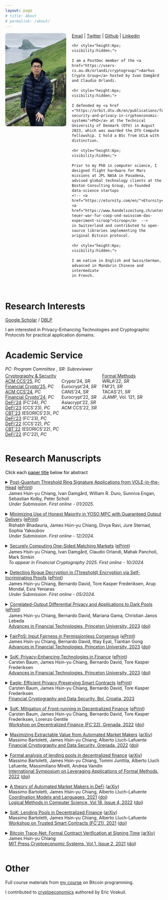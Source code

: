 ```yaml
---
layout: page
# title: About
# permalink: /about/
---
```

<script type="text/x-mathjax-config">
  MathJax.Hub.Config({
    tex2jax: {
      inlineMath: [ ['$','$'], ["\\(","\\)"] ],
      processEscapes: true
    }
  });
</script>

<script
  src="https://cdn.mathjax.org/mathjax/latest/MathJax.js?config=TeX-AMS-MML_HTMLorMML"
  type="text/javascript">
</script>


<div style = "display:inline-block; padding:0px 0px 20px 0px">

  <!-- Left column (Picture)-->
  <div style = "width:195px; float:left; padding:0px 18px 5px 0px">
    <img src="images/me2.png">
  </div>

  <!-- Right column (About) -->
  <div style = " padding:0px 0px 0px 0px;" >
    <a href="mailto:james.chiangwu@gmail.com">Email</a> |
    <a href="https://twitter.com/digi_james">Twitter</a> |
    <a href="https://github.com/jachiang">Github</a> |
    <a href="https://www.linkedin.com/in/jameshsinyuchiang">Linkedin</a>

    <hr style="height:6px; visibility:hidden;">

    I am a PostDoc member of the <a href="https://users-cs.au.dk/orlandi/cryptogroup/">Aarhus Crypto Group</a> hosted by Ivan Damgård and Claudio Orlandi.

    <hr style="height:6px; visibility:hidden;">

    I defended my <a href ="https://orbit.dtu.dk/en/publications/formal-security-and-privacy-in-cryptoeconomic-systems">PhD</a> at the Technical University of Denmark (DTU) in August 2023, which was awarded the DTU Compute fellowship. I hold a BSc from UCLA with distinction.

    <hr style="height:6px; visibility:hidden;">

    Prior to my PhD in computer science, I designed flight hardware for Mars missions at JPL NASA in Pasadena, advised global technology clients at the Boston Consulting Group, co-founded data-science startups
    <!-- <a href="https://eturnity.com/en/">Eturnity</a>, <a href="https://www.handelszeitung.ch/unternehmen/so-teuer-war-fur-coop-und-swisscom-das-experiment-siroop">Siroop</a>  -->
    in Switzerland and contributed to open-source libraries implementing the original Bitcoin protocol.

    <hr style="height:6px; visibility:hidden;">

    I am native in English and Swiss/German, advanced in Mandarin Chinese and intermediate
    in French.

  </div>

</div>

# Research Interests

[Google Scholar](https://scholar.google.com/citations?hl=en&user=9NcawdAAAAAJ&view_op=list_works&sortby=pubdate) / [DBLP](https://dblp.uni-trier.de/pid/282/1574.html)

I am interested in Privacy-Enhancing Technologies and Cryptographic Protocols for practical application domains.

<!-- During my <a href ="https://orbit.dtu.dk/en/publications/formal-security-and-privacy-in-cryptoeconomic-systems">PhD</a>, I studied a class of smart contract applications called Decentralized Finance and characterized their economic security properties with formal verification techniques, identifying (front-running) vulnerabilities due to a lack of privacy. In response, my collaborators and I deployed advanced cryptography to design novel protocols which deliver input fairness in the permissionless setting and differentially private smart contracts enabled by secure multi-party computation (MPC).  -->

# Academic Service

<div style = "padding:0px 0px 5px 0px">
<em>PC: Program Committee</em> , <em>SR: Subreviewer</em>
</div>

<!-- Div containing floating divs ... -->
<div style = "display:inline-block; padding:0px 0px 5px 0px">

<div style = "width:180px; float:left; padding:0px 0px 5px 0px">
  <u>Cryptography & Security</u> <br>
    <a href="https://www.sigsac.org/ccs/CCS2025/">ACM CCS'25</a>, <em>PC</em> <br>
    <a href="https://fc25.ifca.ai/">Financial Crypto'25</a>, <em>PC</em> <br>
    <a href="https://www.sigsac.org/ccs/CCS2024/">ACM CCS'24</a>, <em>PC</em> <br>
    <a href="https://fc24.ifca.ai/">Financial Crypto'24</a>, <em>PC</em> <br>
    <a href="https://fc24.ifca.ai/defi/">DeFi'24</a> (FC'24), <em>PC</em><br>
    <a href="https://defi.security/">DeFi'23</a> (CCS'23), <em>PC</em> <br>
    <a href="https://deic.uab.cat/cbt/cbt2023/">CBT'23</a> (ESORICS'23), <em>PC</em> <br>
    <a href="https://fc23.ifca.ai/defi/">DeFi'23</a> (FC'23), <em>PC</em><br>
    <a href="https://dl.acm.org/action/showFmPdf?doi=10.1145%2F3560832">DeFi'22</a> (CCS'22), <em>PC</em> <br>
    <a href="https://deic.uab.cat/cbt/cbt2022/">CBT'22</a> (ESORICS'22), <em>PC</em> <br>
    <a href="https://fc22.ifca.ai/defi/">DeFi'22</a> (FC'22), <em>PC</em>
</div>

<div style = "width:130px;  float:left;  padding:0px 0px 5px 0px">
  <br>
  Crypto'24, <em>SR</em> <br>
  Eurocrypt'24, <em>SR</em> <br>
  CANS'24, <em>SR</em> <br>
  Eurocrypt'22, <em>SR</em> <br>
  Asiacrypt'22, <em>SR</em> <br>
  ACM CCS'22, <em>SR</em>
</div>

<div style = "width:190px;  float:left; padding:0px">
  <u>Formal Methods</u> <br>
  WRLA'22, <em>SR</em> <br>
  FM'21, <em>SR</em> <br>
  TACAS'21, <em>SR</em> <br>
  JLAMP, Vol. 121, <em>SR</em>
</div>

</div>


# Research Manuscripts

<!-- **Under submission** -->

<!-- **Peer-reviewed**  -->

<span style="color: black">Click each <u>paper title</u> below for abstract</span>

<div style = "padding:0px 0px 15px 0px">
  <!-- begin: title & abstract -->
  <details>
    <summary><u>Post-Quantum Threshold Ring Signature Applications from VOLE-in-the-Head</u> (<a href="https://eprint.iacr.org/2025/113.pdf">ePrint</a>)</summary>
    <div style = "padding:8px 0px 8px 11px;">
      We propose efficient, post-quantum threshold ring signatures constructed from one-wayness of AES encryption and the VOLE-in-the-Head zero-knowledge proof system. Our scheme scales efficiently to large rings and extends the linkable ring signatures paradigm. We define and construct key-binding deterministic tags for signature linkability, that also enable succinct aggregation with approximate lower bound arguments of knowledge; this allows us to achieve succinct aggregation of our signatures without SNARKs. Finally, we extend our threshold ring signatures to realize post-quantum anonymous ledger transactions in the spirit of Monero. Our constructions assume symmetric key primitives only.
      Whilst it is common to build post-quantum signatures from the one-wayness property of AES and a post-quantum NIZK scheme, we extend this paradigm to define and construct novel security properties from AES that are useful for advanced signature applications. We introduce key-binding and pseudorandomness of AES to establish linkability and anonymity of our threshold ring signatures from deterministic tags, and similarly establish binding and hiding properties of block ciphers modeled as ideal permutations to build commitments from AES, a crucial building block for our proposed post-quantum anonymous ledger scheme.
  </div>
  </details>
  <!-- begin: authors & venue -->
  <div style = "padding:2px 0px 0px 11px">
    James Hsin-yu Chiang, Ivan Damgård, William R. Duro, Sunniva Engan, Sebastian Kolby, Peter Scholl<br>
    <em>Under Submission. First online - 01/2025.</em>
  </div>
</div>

<div style = "padding:0px 0px 15px 0px">
  <!-- begin: title & abstract -->
  <details>
    <summary><u>Minimizing Use of Honest Majority in YOSO MPC with Guaranteed Output Delivery</u> (<a href="https://eprint.iacr.org/2024/2059.pdf">ePrint</a>)</summary>
    <div style = "padding:8px 0px 8px 11px;">
      Cleve (STOC 86) shows that an honest majority is necessary for MPC with guaranteed output delivery. In this paper, we show that while an honest majority is indeed necessary, its involvement can be minimal. We demonstrate an MPC protocol with guaranteed output delivery, the majority of which is executed by a sequence of committees with dishonest majority; we leverage one committee with an honest majority, each member of which does work independent of the circuit size. Our protocol has the desirable property that every participant speaks only once (YOSO, Crypto 2021).
      As a building block of independent interest, we introduce public computation, which is essentially privacy-free MPC with guaranteed output delivery (akin to smart contracts realized on blockchains). We instantiate public computation on a public bulletin board in three different ways (with different assumption / round / space utilization trade-offs).
  </div>
  </details>
  <!-- begin: authors & venue -->
  <div style = "padding:2px 0px 0px 11px">
    Rishabh Bhadauria, James Hsin-yu Chiang, Divya Ravi, Jure Sternad, Sophia Yakoubov<br>
    <em>Under Submission. First online - 12/2024.</em>
  </div>
</div>

<div style = "padding:0px 0px 15px 0px">
  <!-- begin: title & abstract -->
  <details>
    <summary><u>Securely Computing One-Sided Matching Markets</u> (<a href="https://eprint.iacr.org/2024/1657.pdf">ePrint</a>)</summary>
    <div style = "padding:8px 0px 8px 11px;">
      Top trading cycles (TTC) is a famous algorithm for trading indivisible goods between a set of agents such that all agents are as happy as possible about the outcome. In this paper, we present a protocol for executing TTC in a privacy preserving way. To the best of our knowledge, it is the first of its kind. As a technical contribution of independent interest, we suggest a new algorithm for determining all nodes in a functional graph that are on a cycle. The algorithm is particularly well suited for secure implementation in that it requires no branching and no random memory access. Finally, we report on a prototype implementation of the protocol based on somewhat homomorphic encryption.
  </div>
  </details>
  <!-- begin: authors & venue -->
  <div style = "padding:2px 0px 0px 11px">
    James Hsin-yu Chiang, Ivan Damgård, Claudio Orlandi, Mahak Pancholi, Mark Simkin<br>
    <em>To appear in Financial Cryptography 2025. First online - 10/2024.</em>
  </div>
</div>

<div style = "padding:0px 0px 15px 0px">
  <!-- begin: title & abstract -->
  <details>
    <summary><u>Detecting Rogue Decryption in (Threshold) Encryption via Self-Incriminating Proofs</u> (<a href="https://eprint.iacr.org/2024/794">ePrint</a>)</summary>
    <div style = "padding:8px 0px 8px 11px;">
      Keeping decrypting parties accountable in public key encryption is notoriously hard since the secret key owner can decrypt any arbitrary ciphertext. Threshold encryption aims to solve this issue by distributing the power to decrypt among a set of parties, who must interact via a decryption protocol. However, such parties can employ cryptographic tools such as Multiparty Computation (MPC) to decrypt arbitrary ciphertexts without being detected. We introduce the notion of (threshold) encryption with Self-Incriminating Proofs, where parties must produce a self-incriminating proof of decryption when decrypting every ciphertext. In the standard public key encryption case, the adversary could destroy these proofs, so we strengthen our notion to guarantee that the proofs are published when decryption succeeds. This creates a decryption audit trail, which is useful in scenarios where decryption power is held by a single trusted party (e.g., a Trusted Execution Environment) who must be kept accountable. In the threshold case, we ensure that at least one of the parties who execute the decryption protocol will learn a self-incriminating proof, even if they employ advanced tools such as MPC. The fact that a party learns the proof and may leak it at any moment functions as a deterrent for parties who do not wish to be identified as malicious decryptors (e.g., a commercial operator of a service based on threshold encryption). We investigate the (im)possibility and applications of our notions while providing matching constructions under appropriate assumptions. In the threshold case, we build on recent results on Individual Cryptography (CRYPTO 2023).
  </div>
  </details>
  <!-- begin: authors & venue -->
  <div style = "padding:2px 0px 0px 11px">
    James Hsin-yu Chiang, Bernardo David, Tore Kasper Frederiksen, Arup Mondal, Esra Yeniaras<br>
    <em>Under Submission. First online - 05/2024.</em>
  </div>
</div>


<div style = "padding:0px 0px 15px 0px">
  <!-- begin: title & abstract -->
  <details>
    <summary><u>Correlated-Output Differential Privacy and Applications to Dark Pools</u> (<a href="https://eprint.iacr.org/2023/943">ePrint</a>)</summary>
    <div style = "padding:8px 0px 8px 11px;">
      In the classical setting of differential privacy, a privacy-preserving query is performed on a private database, after which the query result is released to the analyst; a differentially private query ensures that the presence of a single database entry is protected from the analyst’s view. In this work, we contribute the first definitional framework for differential privacy in the trusted curator setting; clients submit private inputs to the trusted curator, which then computes individual outputs privately returned to each client. The adversary is more powerful than the standard setting; it can corrupt up to n − 1 clients and subsequently decide inputs and learn outputs of corrupted parties. In this setting, the adversary also obtains leakage from the honest output that is correlated with a corrupted output. Standard differentially private mechanisms protect client inputs but do not mitigate output correlation leaking arbitrary client information, which can forfeit client privacy completely. We initiate the investigation of a novel notion of correlated output differential privacy to bound the leakage from output correlation in the trusted curator setting. We define the satisfaction of both standard and correlated-output differential privacy as round differential privacy and highlight the relevance of this novel privacy notion to all application domains in the trusted curator model. <br><br>

      We explore round differential privacy in traditional "dark pool" market venues, which promise privacy-preserving trade execution to mitigate front-running; privately submitted trade orders and trade execution are kept private by the trusted venue operator. We observe that dark pools satisfy neither classic nor correlated-output differential privacy; in markets with low trade activity, the adversary may trivially observe recurring, honest trading patterns, and anticipate and front-run future trades. In response, we present the first round differentially private market mechanisms that formally mitigate information leakage from all trading activity of a user. This is achieved with fuzzy order matching, inspired by the standard randomized response mechanism; however, this also introduces a liquidity mismatch as buy and sell orders are not guaranteed to execute pairwise, thereby weakening output correlation; this mismatch is compensated for by a round differentially private liquidity provider mechanism, which freezes a noisy amount of assets from the liquidity provider for the duration of a privacy epoch, but leaves trader balances unaffected. We propose oblivious algorithms for realizing our proposed market mechanisms with secure multi-party computation (MPC) and implement these in the Scale-Mamba Framework using Shamir Secret Sharing based MPC. We demonstrate practical, round differentially private trading with comparable throughput as prior work implementing (traditional) dark pool algorithms in MPC; our experiments demonstrate practicality for both traditional finance and decentralized finance settings.
  </div>
  </details>
  <!-- begin: authors & venue -->
  <div style = "padding:2px 0px 0px 11px">
    James Hsin-yu Chiang, Bernardo David, Mariana Gama, Christian Janos Lebeda <br>
    <a href="https://aftconf.github.io/aft23/program.html"><u>A</u>dvances in <u>F</u>inancial <u>T</u>echnologies, Princeton University, 2023</a>
    (<a href ="https://doi.org/10.4230/LIPIcs.AFT.2023.11">doi</a>)
  </div>
</div>

<div style = "padding:0px 0px 15px 0px">
  <!-- begin: title & abstract -->
  <details>
    <summary><u>FairPoS: Input Fairness in Permissionless Consensus</u> (<a href="https://eprint.iacr.org/2022/1442">ePrint</a>)</summary>
    <div style = "padding:8px 0px 8px 11px;" >
      In permissionless consensus, the ordering of transactions or inputs in each block is freely determined by an anonymously elected block leader. A rational block leader will choose an ordering of inputs that maximizes financial gain; the emergence of automatic market makers in decentralized finance enables the block leader to front-run honest trade orders by injecting its own inputs prior to and after honest trades. Front-running is rampant in decentralized finance and reduces the utility of the system by extracting financial value from honest trades and increasing demand for block-space. Current proposals to prevent input order attacks by encrypting user inputs are not permissionless, as they rely on small static committees to perform distributed key generation and threshold decryption. Such committees require party authentication, knowledge of the number of participating parties or do not permit player replaceability and are therefore not permissionless. Moreover, alternative solutions based on sequencing inputs in order of their arrival cannot prevent front-running in an unauthenticated peer-2-peer network where message arrival is adversarially controlled.
      <br><br>
      We present FairPoS, the first consensus protocol to achieve input fairness in the permissionless setting with security against adaptive adversaries in semi-synchronous networks. In FairPoS, the adversary cannot learn the plaintext of any client input before it is included in a block in the chain's common-prefix. Thus, input ordering attacks that depend on observing pending client inputs in the clear are no longer possible. In FairPoS, this is achieved via Delay Encryption (DeFeo et al., EUROCRYPT 2021), a recent cryptographic primitive related to time-lock puzzles, allowing all client inputs in a given round to be encrypted under a key that can only be extracted after enough time has elapsed. In contrast to alternative approaches, the key extraction task in delay encryption can, in principle, be performed by any party in the permissionless setting and requires no distribution of secret key material amongst authenticated parties. However, key extraction requires highly specialized hardware in practice. Thus, FairPoS requires resource-rich staking parties to insert extracted keys into blocks, enabling light-clients to decrypt past inputs and relieving parties who join the execution from decrypting all inputs in the entire chain history. Realizing this in proof-of-stake is non-trivial; naive application of key extraction to proof-of-stake can result in chain stalls lasting the entire key extraction period. We overcome this challenge with a novel key extraction protocol, which tolerates adversarial delays in block delivery intended to prevent key extraction from completing on schedule. Critically, this also enables the adoption of a new longest-extendable-chain rule which allows FairPoS to achieve the same guarantees as Ouroborous Praos against an adaptive adversary.
    </div>
  </details>
  <!-- begin: authors & venue -->
  <div style = "padding:0px 0px 0px 11px">
    James Hsin-yu Chiang, Bernardo David, Ittay Eyal, Tiantian Gong <br>
    <a href="https://aftconf.github.io/aft23/program.html"><u>A</u>dvances in <u>F</u>inancial <u>T</u>echnologies, Princeton University, 2023</a>
    (<a href ="https://doi.org/10.4230/LIPIcs.AFT.2023.10">doi</a>)<br>
  </div>
</div>

<div style = "padding:0px 0px 15px 0px">
  <!-- begin: title & abstract -->
  <details>
    <summary><u>SoK: Privacy-Enhancing Technologies in Finance</u> (<a href="https://eprint.iacr.org/2023/122">ePrint</a>)</summary>
    <div style = "padding:8px 0px 8px 11px;" >
      Recent years have seen the emergence of practical advanced cryptographic tools that not only protect data privacy and authenticity, but also allow for jointly processing data from different institutions without sacrificing privacy. The ability to do so has enabled implementations a number of traditional and decentralized financial applications that would have required sacrificing privacy or trusting a third party. The main catalyst of this revolution was the advent of decentralized cryptocurrencies that use public ledgers to register financial transactions, which must be verifiable by any third party, while keeping sensitive data private. Zero Knowledge (ZK) proofs rose to prominence as a solution to this challenge, allowing for the owner of sensitive data (e.g. the identities of users involved in an operation) to convince a third party verifier that a certain operation has been correctly executed without revealing said data. It quickly became clear that performing arbitrary computation on private data from multiple sources by means of secure Multiparty Computation (MPC) and related techniques allows for more powerful financial applications, also in traditional finance.<br><br>
      In this SoK, we categorize the main traditional and decentralized financial applications that can benefit from state-of-the-art Privacy-Enhancing Technologies (PETs) and identify design patterns commonly used when applying PETs in the context of these applications. In particular, we consider the following classes of applications: 1. Identity Management, KYC & AML; and 2. Markets & Settlement; 3. Legal; and 4. Digital Asset Custody. We examine how ZK proofs, MPC and related PETs have been used to tackle the main security challenges in each of these applications. Moreover, we provide an assessment of the technological readiness of each PET in the context of different financial applications according to the availability of: theoretical feasibility results, preliminary benchmarks (in scientific papers) or benchmarks achieving real-world performance (in commercially deployed solutions). Finally, we propose future applications of PETs as Fintech solutions to currently unsolved issues. While we systematize financial applications of PETs at large, we focus mainly on those applications that require privacy preserving computation on data from multiple parties.
    </div>
  </details>
  <!-- begin: authors & venue -->
  <div style = "padding:0px 0px 0px 11px">
  Carsten Baum, James Hsin-yu Chiang, Bernardo David, Tore Kasper Frederiksen<br>
      <a href="https://aftconf.github.io/aft23/program.html"><u>A</u>dvances in <u>F</u>inancial <u>T</u>echnologies, Princeton University, 2023</a>
      (<a href ="https://doi.org/10.4230/LIPIcs.AFT.2023.12">doi</a>)
  </div>
</div>

<div style = "padding:0px 0px 15px 0px">
  <!-- begin: title & abstract -->
  <details>
    <summary><u>Eagle: Efficient Privacy Preserving Smart Contracts</u> (<a href="https://eprint.iacr.org/2022/1435">ePrint</a>)</summary>
    <div style = "padding:8px 0px 8px 11px;" >
      The proliferation of Decentralised Finance (DeFi) and Decentralised Autonomous Organisations (DAO), which in current form are exposed to front-running of token transactions and proposal voting, demonstrate the need to shield user inputs and internal state from the parties executing smart contracts. In this work we present "Eagle", an efficient UC-secure protocol which efficiently realises a notion of privacy preserving smart contracts where both the amounts of tokens and the auxiliary data given as input to a contract are kept private from all parties but the one providing the input. Prior proposals realizing privacy preserving smart contracts on public, permissionless blockchains generally offer a limited contract functionality or require a trusted third party to manage private inputs and state. We achieve our results through a combination of secure multi-party computation (MPC) and zero-knowledge proofs on Pedersen commitments. Although other approaches leverage MPC in this setting, these incur impractical computational overheads by requiring the computation of cryptographic primitives within MPC.
      <br>
      Our solution achieves security without the computation of cryptographic primitives inside the MPC instance and only requires a constant amount of exponentiations per client input.
    </div>
  </details>
  <!-- begin: authors & venue -->
  <div style = "padding:0px 0px 0px 11px">
    Carsten Baum, James Hsin-yu Chiang, Bernardo David, Tore Kasper Frederiksen <br>
    <a href="https://fc23.ifca.ai/program.html"><u>F</u>inancial <u>C</u>ryptography and Data Security, Bol, Croatia, 2023</a>
  </div>
</div>

<div style = "padding:0px 0px 15px 0px">
  <!-- begin: title & abstract -->
  <details>
    <summary><u>SoK: Mitigation of Front-running in Decentralized Finance</u> (<a href="https://eprint.iacr.org/2021/1628">ePrint</a>)</summary>
    <div style = "padding:8px 0px 8px 11px;" >
      Front-running is the malicious, and often illegal, act of both manipulating the order of pending trades and injecting additional trades to make a profit at the cost of other users. In decentralized finance (DeFi), front-running strategies exploit both public knowledge of user trades from transactions pending on the network and the miner's ability to determine the final transaction order. Given the financial loss and increased transaction load resulting from adversarial front-running in decentralized finance, novel cryptographic protocols have been proposed to mitigate such attacks in the permission-less blockchain setting. We systematize and discuss the state-of-the-art of front-running mitigation in decentralized finance, and illustrate remaining attacks and open challenges.
    </div>
  </details>
  <!-- begin: authors & venue -->
  <div style = "padding:0px 0px 0px 11px">
    Carsten Baum, James Hsin-yu Chiang, Bernardo David, Tore Kasper Frederiksen, Lorenzo Gentile <br>
    <a href="https://fc22.ifca.ai/defi/program.html">Workshop on <u>De</u>centralized <u>Fi</u>nance (FC'22), Grenada, 2022</a> (<a href ="https://doi.org/10.1007/978-3-031-32415-4_17">doi</a>)
  </div>
</div>

<div style = "padding:0px 0px 15px 0px">
  <!-- begin: title & abstract -->
  <details>
    <summary><u>Maximizing Extractable Value from Automated Market Makers</u> (<a href="https://arxiv.org/abs/2106.01870">arXiv</a>)</summary>
    <div style = "padding:8px 0px 8px 11px;" >
      Automated Market Makers (AMMs) are decentralized applications that allow users to exchange crypto-tokens without the need for a matching exchange order. AMMs are one of the most successful DeFi use cases: indeed, major AMM platforms process a daily volume of transactions worth USD billions. Despite their popularity, AMMs are well-known to suffer from transaction-ordering issues: adversaries can influence the ordering of user transactions, and possibly front-run them with their own, to extract value from AMMs, to the detriment of users. We devise an effective procedure to construct a strategy through which an adversary can maximize the value extracted from user transactions.
    </div>
  </details>
  <!-- begin: authors & venue -->
  <div style = "padding:0px 0px 0px 11px">
    Massimo Bartoletti, James Hsin-yu Chiang, Alberto Lluch-Lafuente <br>
    <a href="https://fc22.ifca.ai/program.html"><u>F</u>inancial <u>C</u>ryptography and Data Security, Grenada, 2022</a> (<a href="https://doi.org/10.1007/978-3-031-18283-9_1">doi</a>)
  </div>
</div>

<div style = "padding:0px 0px 15px 0px">
  <!-- begin: title & abstract -->
  <details>
    <summary><u>Formal analysis of lending pools in decentralized finance</u>  (<a href="https://arxiv.org/abs/2206.01333">arXiv</a>)</summary>
    <div style = "padding:8px 0px 8px 11px;" >
      Decentralised Finance (DeFi) applications constitute an entire financial ecosystem deployed on blockchains. Such applications are based on complex protocols and incentive mechanisms whose financial safety is hard to determine. Besides, their adoption is rapidly growing, hence imperilling an increasingly higher amount of assets. Therefore, accurate formalisation and verification of DeFi applications is essential to assess their safety. We have developed a tool for the formal analysis of one of the most widespread DeFi applications: Lending Pools (LP). This was achieved by leveraging an existing formal model for LPs, the Maude verification environment and the MultiVeStA statistical analyser. The tool supports several analyses including reachability analysis, LTL model checking and statistical model checking. In this paper we show how the tool can be used to analyse several parameters of LPs that are fundamental to assess and predict their behaviour. In particular, we use statistical analysis to search for threshold and reward parameters that minimize the risk of unrecoverable loans.
    </div>
  </details>
  <!-- begin: authors & venue -->
  <div style = "padding:0px 0px 0px 11px">
    Massimo Bartoletti, James Hsin-yu Chiang, Tommi Junttila, Alberto Lluch Lafuente, Massimiliano Mirelli, Andrea Vandin <br>
    <a href = "https://2022.isola-conference.org/program/"><u>I</u>nternational <u>S</u>ymposium <u>o</u>n <u>L</u>everaging <u>A</u>pplications of Formal Methods, 2022</a> (<a href="https://doi.org/10.1007/978-3-031-19759-8_21">doi</a>)
  </div>
</div>

<div style = "padding:0px 0px 15px 0px">
  <!-- begin: title & abstract -->
  <details>
    <summary><u>A theory of Automated Market Makers in DeFi</u> (<a href="https://arxiv.org/abs/2102.11350v2">arXiv</a>)</summary>
    <div style = "padding:8px 0px 8px 11px;" >
      Automated market makers (AMMs) are one of the most prominent decentralized finance (DeFi) applications. They allow users to exchange units of different types of crypto-assets, without the need to find a counter-party. There are several implementations and models for AMMs, featuring a variety of sophisticated economic mechanisms. We present a theory of AMMs. The core of our theory is an abstract operational model of the interactions between users and AMMs, which can be instantiated with any desired economic design mechanism. We exploit our theory to formally prove a set of fundamental properties of AMMs, characterizing both structural and economic aspects. We do this by abstracting from the actual economic mechanisms used in implementations, by identifying sufficient conditions which ensure the relevant properties. Notably, we devise a general solution to the arbitrage problem, the main game-theoretic foundation behind the economic mechanisms of AMMs.
    </div>
  </details>
  <!-- begin: authors & venue -->
  <div style = "padding:0px 0px 0px 11px">
    Massimo Bartoletti, James Hsin-yu Chiang, Alberto Lluch-Lafuente <br>
    <a href="https://www.discotec.org/2021/programme"><u>Coordination</u> Models and Languages, 2021</a> (<a href="https://doi.org/10.1007/978-3-030-78142-2_11">doi</a>) <br>
    <a href="https://lmcs.episciences.org/volume/view/id/681"><u>L</u>ogical <u>M</u>ethods in <u>C</u>omputer <u>S</u>cience, Vol 18, Issue 4, 2022</a> (<a href="https://doi.org/10.46298/lmcs-18(4:12)2022">doi</a>)
  </div>
</div>

<div style = "padding:0px 0px 15px 0px">
  <!-- begin: title & abstract -->
  <details>
    <summary><u>SoK: Lending Pools in Decentralized Finance</u> (<a href="https://arxiv.org/abs/2012.13230">arXiv</a>)<br></summary>
    <div style = "padding:8px 0px 8px 11px;" >
      Lending pools are decentralized applications which allow mutually untrusted users to lend and borrow crypto-assets. These applications feature complex, highly parametric incentive mechanisms to equilibrate the loan market. This complexity makes the behaviour of lending pools difficult to understand and to predict: indeed, ineffective incentives and attacks could potentially lead to emergent unwanted behaviours. Reasoning about lending pools is made even harder by the lack of executable models of their behaviour: to precisely understand how users interact with lending pools, eventually one has to inspect their implementations, where the incentive mechanisms are intertwined with low-level implementation details. Further, the variety of existing implementations makes it difficult to distill the common aspects of lending pools. We systematize the existing knowledge about lending pools, leveraging a new formal model of interactions with users, which reflects the archetypal features of mainstream implementations. This enables us to prove some general properties of lending pools, such as the correct handling of funds, and to precisely describe vulnerabilities and attacks. We also discuss the role of lending pools in the broader context of decentralized finance.
    </div>
  </details>
  <!-- begin: authors & venue -->
  <div style = "padding:0px 0px 0px 11px">
    Massimo Bartoletti, James Hsin-yu Chiang, Alberto Lluch-Lafuente <br>
    <a href="https://fc21.ifca.ai/wtsc/program.html"><u>W</u>orkshop on <u>T</u>rusted <u>S</u>mart <u>C</u>ontracts (FC'21), 2021</a> (<a href="https://doi.org/10.1007/978-3-662-63958-0_40">doi</a>)
  </div>
</div>

<div style = "padding:0px 0px 15px 0px">
  <!-- begin: title & abstract -->
  <details>
    <summary><u>Bitcoin Trace-Net: Formal Contract Verification at Signing Time</u> <a href="https://arxiv.org/abs/2007.07528">(arXiv)</a></summary>
    <div style = "padding:8px 0px 8px 11px;" >
      Smart contracting protocols promise to regulate the transfer of cryptocurrency amongst participants in a trustless manner. A safe smart contract implementation should ensure that each participant can always append a contract transaction to the blockchain in order move the contract towards secure completion. To this goal, we propose Bitcoin Trace-Net, a contract verification framework which generates an executable symbolic model from the underlying contract implementation. A Trace-Net model consists of a Petri Net formalism enriched with a Dolev-Yao-like actor knowledge model. The explicit symbolic actor knowledge model supports the verification of contracts featuring cryptographic sub-protocols, which may not be observable on the blockchain. Trace-Net is sufficiently expressive to accurately model blockchain semantics such as the delay between a transaction broadcast and its subsequent confirmation, as well as adversarial blockchain reorganizations of finite depths, both of which can break smart contract safety. As an implementation level framework, Trace-Net can be instantiated at run-time to monitor and verify smart contract protocol executions.
    </div>
  </details>
  <!-- begin: authors & venue -->
  <div style = "padding:0px 0px 0px 11px">
    James Hsin-yu Chiang <br>
    <a href = "https://cryptoeconomicsystems.pubpub.org/vol1-2">MIT Press <u>C</u>rypto<u>e</u>conomic <u>S</u>ystems, Vol 1, Issue 2, 2021</a> (<a href="https://cryptoeconomicsystems.pubpub.org/pub/chiang-trace-net/release/4">doi</a>)
  </div>
</div>


# Other
<div style = "display:inline-block; padding:0px 0px 20px 0px">
Full course materials from <a href="https://teachbitcoin.io/curriculum/">my course</a> on Bitcoin programming.<br>

I contributed to <a href="https://voskuil.org/cryptoeconomics/">cryptoeconomics</a> authored by Eric Voskuil.
</div>

